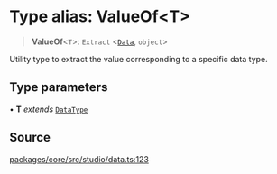 # Type alias: ValueOf\<T\>

> **ValueOf**\<`T`\>: `Extract` \<[`Data`](Data.md), `object`\>

Utility type to extract the value corresponding to a specific data type.

## Type parameters

• **T** *extends* [`DataType`](DataType.md)

## Source

[packages/core/src/studio/data.ts:123](https://github.com/VictorS67/encre/blob/c09849eb59af073bf23be826a912f2ba4f635f93/packages/core/src/studio/data.ts#L123)
